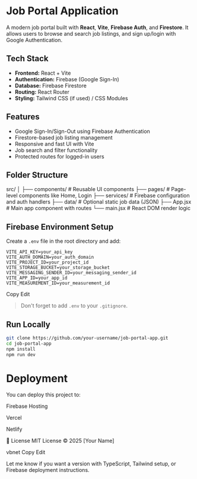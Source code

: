 # Job Portal Application

A modern job portal built with **React**, **Vite**, **Firebase Auth**, and **Firestore**. It allows users to browse and search job listings, and sign up/login with Google Authentication.

## Tech Stack

- **Frontend:** React + Vite
- **Authentication:** Firebase (Google Sign-In)
- **Database:** Firebase Firestore
- **Routing:** React Router
- **Styling:** Tailwind CSS (if used) / CSS Modules

## Features

- Google Sign-In/Sign-Out using Firebase Authentication
- Firestore-based job listing management
- Responsive and fast UI with Vite
- Job search and filter functionality
- Protected routes for logged-in users

## Folder Structure

src/
│
├── components/ # Reusable UI components
├── pages/ # Page-level components like Home, Login
├── services/ # Firebase configuration and auth handlers
├── data/ # Optional static job data (JSON)
├── App.jsx # Main app component with routes
└── main.jsx # React DOM render logic


## Firebase Environment Setup

Create a `.env` file in the root directory and add:
```
VITE_API_KEY=your_api_key
VITE_AUTH_DOMAIN=your_auth_domain
VITE_PROJECT_ID=your_project_id
VITE_STORAGE_BUCKET=your_storage_bucket
VITE_MESSAGING_SENDER_ID=your_messaging_sender_id
VITE_APP_ID=your_app_id
VITE_MEASUREMENT_ID=your_measurement_id
```
Copy
Edit

> Don't forget to add `.env` to your `.gitignore`.

## Run Locally

```bash
git clone https://github.com/your-username/job-portal-app.git
cd job-portal-app
npm install
npm run dev
```
# Deployment
You can deploy this project to:

Firebase Hosting

Vercel

Netlify

📄 License
MIT License © 2025 [Your Name]

vbnet
Copy
Edit

Let me know if you want a version with TypeScript, Tailwind setup, or Firebase deployment instructions.
